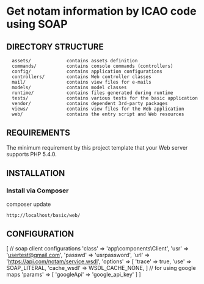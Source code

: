 Get notam information by ICAO code using SOAP
============================

DIRECTORY STRUCTURE
-------------------

      assets/             contains assets definition
      commands/           contains console commands (controllers)
      config/             contains application configurations
      controllers/        contains Web controller classes
      mail/               contains view files for e-mails
      models/             contains model classes
      runtime/            contains files generated during runtime
      tests/              contains various tests for the basic application
      vendor/             contains dependent 3rd-party packages
      views/              contains view files for the Web application
      web/                contains the entry script and Web resources



REQUIREMENTS
------------

The minimum requirement by this project template that your Web server supports PHP 5.4.0.


INSTALLATION
------------

### Install via Composer
composer update

~~~
http://localhost/basic/web/
~~~


CONFIGURATION
-------------

[
  // soap client configurations
  'class' => 'app\components\Client',
  'usr' => 'usertest@gmail.com',
  'passwd' => 'usrpassword',
  'url' => 'https://api.com/notam/service.wsdl',
  'options' => [
      'trace' => true,
      'use' => SOAP_LITERAL,
      'cache_wsdl' => WSDL_CACHE_NONE,
  ]
  // for using google maps
  'params' => [
        'googleApi' => 'google_api_key'
  ]
]
